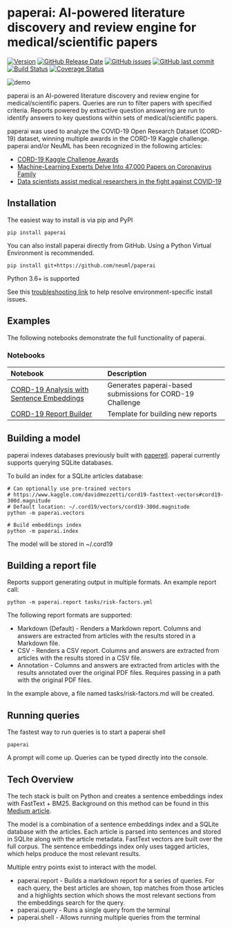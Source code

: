 # paperai: AI-powered literature discovery and review engine for medical/scientific papers

[![Version](https://img.shields.io/github/release/neuml/paperai.svg?style=flat&color=success)](https://github.com/neuml/paperai/releases)
[![GitHub Release Date](https://img.shields.io/github/release-date/neuml/paperai.svg?style=flat&color=blue)](https://github.com/neuml/paperai/releases)
[![GitHub issues](https://img.shields.io/github/issues/neuml/paperai.svg?style=flat&color=success)](https://github.com/neuml/paperai/issues)
[![GitHub last commit](https://img.shields.io/github/last-commit/neuml/paperai.svg?style=flat&color=blue)](https://github.com/neuml/paperai)
[![Build Status](https://github.com/neuml/paperai/workflows/build/badge.svg)](https://github.com/neuml/paperai/actions?query=workflow%3Abuild)
[![Coverage Status](https://img.shields.io/coveralls/github/neuml/paperai)](https://coveralls.io/github/neuml/paperai?branch=master)

![demo](https://raw.githubusercontent.com/neuml/paperai/master/demo.png)

paperai is an AI-powered literature discovery and review engine for medical/scientific papers. Queries are run to filter papers with specified criteria. Reports powered by extractive question answering are run to identify answers to key questions within sets of medical/scientific papers.

paperai was used to analyze the COVID-19 Open Research Dataset (CORD-19) dataset, winning multiple awards in the CORD-19 Kaggle challenge. paperai and/or NeuML has been recognized in the following articles:

- [CORD-19 Kaggle Challenge Awards](https://www.kaggle.com/allen-institute-for-ai/CORD-19-research-challenge/discussion/161447)
- [Machine-Learning Experts Delve Into 47,000 Papers on Coronavirus Family](https://www.wsj.com/articles/machine-learning-experts-delve-into-47-000-papers-on-coronavirus-family-11586338201)
- [Data scientists assist medical researchers in the fight against COVID-19](https://cloud.google.com/blog/products/ai-machine-learning/how-kaggle-data-scientists-help-with-coronavirus)

## Installation
The easiest way to install is via pip and PyPI

    pip install paperai

You can also install paperai directly from GitHub. Using a Python Virtual Environment is recommended.

    pip install git+https://github.com/neuml/paperai

Python 3.6+ is supported

See this [troubleshooting link](https://github.com/neuml/txtai#troubleshooting) to help resolve environment-specific install issues.

## Examples

The following notebooks demonstrate the full functionality of paperai. 

### Notebooks

| Notebook     |      Description      |
|:----------|:-------------|
| [CORD-19 Analysis with Sentence Embeddings](https://www.kaggle.com/davidmezzetti/cord-19-analysis-with-sentence-embeddings) | Generates paperai-based submissions for CORD-19 Challenge |
| [CORD-19 Report Builder](https://www.kaggle.com/davidmezzetti/cord-19-report-builder) | Template for building new reports |

## Building a model
paperai indexes databases previously built with [paperetl](https://github.com/neuml/paperetl). paperai currently supports querying SQLite databases.

To build an index for a SQLite articles database:

    # Can optionally use pre-trained vectors
    # https://www.kaggle.com/davidmezzetti/cord19-fasttext-vectors#cord19-300d.magnitude
    # Default location: ~/.cord19/vectors/cord19-300d.magnitude
    python -m paperai.vectors

    # Build embeddings index
    python -m paperai.index

The model will be stored in ~/.cord19

## Building a report file
Reports support generating output in multiple formats. An example report call:

    python -m paperai.report tasks/risk-factors.yml

The following report formats are supported:

- Markdown (Default) - Renders a Markdown report. Columns and answers are extracted from articles with the results stored in a Markdown file.
- CSV - Renders a CSV report. Columns and answers are extracted from articles with the results stored in a CSV file.
- Annotation - Columns and answers are extracted from articles with the results annotated over the original PDF files. Requires passing in a path with the original PDF files.

In the example above, a file named tasks/risk-factors.md will be created.

## Running queries
The fastest way to run queries is to start a paperai shell

    paperai

A prompt will come up. Queries can be typed directly into the console.

## Tech Overview
The tech stack is built on Python and creates a sentence embeddings index with FastText + BM25. Background on this method can be found in this [Medium article](https://towardsdatascience.com/building-a-sentence-embedding-index-with-fasttext-and-bm25-f07e7148d240). 

The model is a combination of a sentence embeddings index and a SQLite database with the articles. Each article is parsed into sentences and stored in SQLite along with the article metadata. FastText vectors are built over the full corpus. The sentence embeddings index only uses tagged articles, which helps produce the most relevant results.

Multiple entry points exist to interact with the model.

- paperai.report - Builds a markdown report for a series of queries. For each query, the best articles are shown, top matches from those articles and a highlights section which shows the most relevant sections from the embeddings search for the query.
- paperai.query - Runs a single query from the terminal
- paperai.shell - Allows running multiple queries from the terminal
